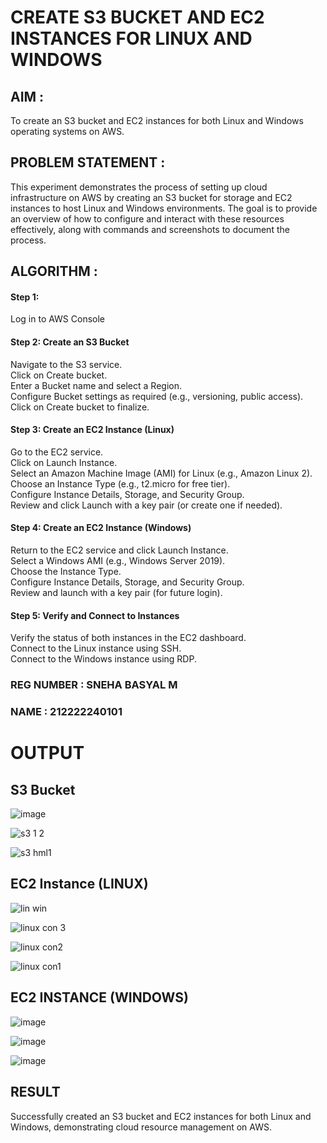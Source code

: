  # CREATE S3 BUCKET AND EC2 INSTANCES FOR LINUX AND WINDOWS

## AIM :
To create an S3 bucket and EC2 instances for both Linux and Windows operating systems on AWS.

## PROBLEM STATEMENT :
This experiment demonstrates the process of setting up cloud infrastructure on AWS by creating an S3 bucket for storage and EC2 instances to host Linux and Windows environments. The goal is to provide an overview of how to configure and interact with these resources effectively, along with commands and screenshots to document the process.

## ALGORITHM :

#### Step 1:
Log in to AWS Console</br>

#### Step 2: Create an S3 Bucket</br>
Navigate to the S3 service.</br>
Click on Create bucket.</br>
Enter a Bucket name and select a Region.</br>
Configure Bucket settings as required (e.g., versioning, public access).</br>
Click on Create bucket to finalize.</br>

#### Step 3: Create an EC2 Instance (Linux)
Go to the EC2 service.</br>
Click on Launch Instance.</br>
Select an Amazon Machine Image (AMI) for Linux (e.g., Amazon Linux 2).</br>
Choose an Instance Type (e.g., t2.micro for free tier).</br>
Configure Instance Details, Storage, and Security Group.</br>
Review and click Launch with a key pair (or create one if needed).</br>

#### Step 4: Create an EC2 Instance (Windows)
Return to the EC2 service and click Launch Instance.</br>
Select a Windows AMI (e.g., Windows Server 2019).</br>
Choose the Instance Type.</br>
Configure Instance Details, Storage, and Security Group.</br>
Review and launch with a key pair (for future login).</br>

#### Step 5: Verify and Connect to Instances
Verify the status of both instances in the EC2 dashboard.</br>
Connect to the Linux instance using SSH.</br>
Connect to the Windows instance using RDP.</br>

### REG NUMBER : SNEHA BASYAL M
### NAME : 212222240101

# OUTPUT

## S3 Bucket

![image](https://github.com/user-attachments/assets/1b2a0fcd-5feb-4461-945c-0cc3093f1c09)

![s3 1 2](https://github.com/user-attachments/assets/980ad2f7-2c61-45b6-bb2a-08b9511c9575)

![s3 hml1](https://github.com/user-attachments/assets/46e1e8b6-8c09-4bde-bb53-291298a1d8d0)




## EC2 Instance (LINUX)

![lin win](https://github.com/user-attachments/assets/83dcf4f4-ff8c-4cb1-ba22-2640b4a022b8)

![linux con 3](https://github.com/user-attachments/assets/93a93641-42da-4187-8f0b-60788e7f1bb2)

![linux con2](https://github.com/user-attachments/assets/e01d9ca7-6a6e-44b8-a9e6-3ba78dc610b0)

![linux con1](https://github.com/user-attachments/assets/677a3015-ff14-450d-8e5d-8bde3136da73)


## EC2 INSTANCE (WINDOWS)

![image](https://github.com/user-attachments/assets/5b1e832a-b09c-431a-a100-f1c99007b47d)

![image](https://github.com/user-attachments/assets/9a577013-4284-4024-a03b-2681c2fec056)

![image](https://github.com/user-attachments/assets/12ae53a3-8ec6-43a5-ab43-ba7e6facbe9e)


## RESULT
 Successfully created an S3 bucket and EC2 instances for both Linux and Windows, demonstrating cloud resource management on AWS.

  


